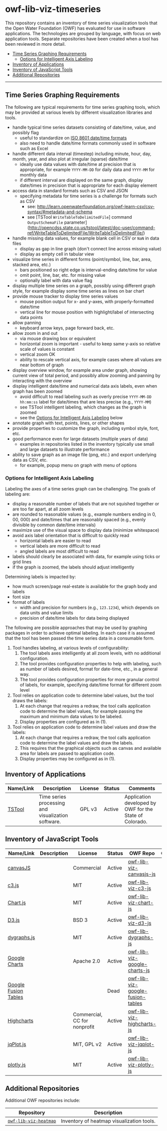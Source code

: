 # owf-lib-viz-timeseries #

This repository contains an inventory of time series visualization tools that
the Open Water Foundation (OWF) has evaluated for use in software applications.
The technologies are grouped by language, with focus on web application tools.
Separate repositories have been created when a tool has been reviewed in more detail.

* [Time Series Graphing Requirements](#time-series-graphing-requirements)
	+ [Options for Intelligent Axis Labeling](#options-for-intelligent-axis-labeling)
* [Inventory of Applications](#inventory-of-applications)
* [Inventory of JavaScript Tools](#inventory-of-javascript-tools)
* [Additional Repositories](#additional-repositories)

---

## Time Series Graphing Requirements ##

The following are typical requirements for time series graphing tools,
which may be provided at various levels by different visualization libraries and tools.

* handle typical time series datasets consisting of date/time, value, and possibly flag
	+ useful to standardize on [ISO 8601 date/time formats](https://en.wikipedia.org/wiki/ISO_8601)
	+ also need to handle date/time formats commonly used in software such as Excel
* handle different data interval (timestep) including minute, hour, day, month, year,
and also plot at irregular (sparse) date/time
	+ ideally use data values with date/time at precision that is appropriate,
	for example `YYYY-MM-DD` for daily data and `YYYY-MM` for monthly data
	+ if different interval are displayed on the same graph,
	display date/times in precision that is appropriate for each display element
* access data in standard formats such as CSV and JSON
	+ specifying metadata for time series is a challenge for formats such as CSV
		- see: http://learn.openwaterfoundation.org/owf-learn-csv/csv-syntax/#metadata-and-schema
		- see [TSTool `WriteTableToDelimitedFile`] command `OutputSchemaFile` parameter](http://opencdss.state.co.us/tstool/latest/doc-user/command-ref/WriteTableToDelimitedFile/WriteTableToDelimitedFile/)
* handle missing data values, for example blank cell in CSV or `NaN` in data files
	+ display as gap in line graph (don't connect line across missing value)
	+ display as empty cell in tabular view
* visualize time series in different forms (point/symbol, line, bar, area, stacked area, etc.)
	+ bars positioned so right edge is interval-ending date/time for value
	+ omit point, line, bar, etc. for missing value
	+ optionally label with data value flag
* display multiple time series on a graph, possibly using different graph style,
for example display some time series as lines on bar chart
* provide mouse tracker to display time series values
	+ mouse position output for x- and y-axes, with properly-formatted date/time
	+ vertical line for mouse position with highlight/label of intersecting data points
* allow panning
	+ keyboard arrow keys, page forward back, etc.
* allow zoom in and out
	+ via mouse drawing box or equivalent
	+ horizontal zoom is important - useful to keep same y-axis so relative scale of values is constant
	+ vertical zoom OK
	+ ability to rescale vertical axis, for example cases where all values are near bottom of graph
* display overview window, for example area under graph, showing current view of total period, and
possibly allow zooming and panning by interacting with the overview
* display intelligent date/time and numerical data axis labels, even when graph has been zoomed
	+ avoid difficult to read labeling such as overly precise `YYYY-MM-DD hh:mm:ss` label for
	date/times that are less precise (e.g., `YYYY-MM`)
	+ see TSTool intelligent labeling, which changes as the graph is zoomed
	+ see the [Options for Intelligent Axis Labeling](#options-for-intelligent-axis-labeling) below
* annotate graph with text, points, lines, or other shapes
* provide properties to customize the graph, including symbol style, font, etc.
* good performance even for large datasets (multiple years of data)
	+ examples in repositories listed in the inventory typically use small and large datasets
	to illustrate performance
* ability to save graph as an image file (png, etc.) and export underlying data as CSV, etc.
	+ for example, popup menu on graph with menu of options

### Options for Intelligent Axis Labeling ###

Labeling the axes of a time series graph can be challenging.
The goals of labeling are:

* display a reasonable number of labels that are not squished together or are too far apart,
at all zoom levels
* are rounded to reasonable values (e.g., example numbers ending in 0, 00, 000)
and date/times that are reasonably spaced (e.g., evenly divisible by common date/time intervals)
* maximize use of the visual space to display data (minimize whitespace)
* avoid axis label orientation that is difficult to quickly read
	* horizontal labels are easier to read
	* vertical labels are more difficult to read
	* angled labels are most difficult to read
* labels should clearly be associated with data, for example using ticks or grid lines
* if the graph is zoomed, the labels should adjust intelligently

Determining labels is impacted by:

* how much screen/page real-estate is available for the graph body and labels
* font size
* format of labels
	+ width and precision for numbers (e.g., `123.1234`), which depends on data units and value limits
	+ precision of date/time labels for data being displayed

The following are possible approaches that may be used by graphing packages in order to achieve optimal labeling.
In each case it is assumed that the tool has been passed the time series data in a consumable form.

1. Tool handles labeling, at various levels of configurability:
	1. The tool labels axes intelligently at all zoom levels, with no additional configuration.
	2. The tool provides configuration properties to help with labeling, such as number of labels desired,
	format for date-time, etc., in a general way.
	3. The tool provides configuration properties for more granular control of labels,
	for example, specifying date/time format for different zoom level
2. Tool relies on application code to determine label values, but the tool draws the labels:
	1. At each change that requires a redraw,
	the tool calls application code to determine the label values,
	for example passing the maximum and minimum data values to be labeled.
	2. Display properties are configured as in (1).
3. Tool relies on application code to determine label values and draw the labels:
	1. At each change that requires a redraw,
	the tool calls application code to determine the label values and draw the labels.
	2. This requires that the graphical objects such as canvas and available area for labels are passed to application code.
	3. Display properties may be configured as in (1).

## Inventory of Applications ##

| **Name/Link** | **Description** | **License** | **Status** | **Comments** |
| -- | -- | -- | -- | -- |
| [TSTool](http://opencdss.state.co.us/opencdss/tstool/) | Time series processing and visualization software. | GPL v3 | Active | Application developed by OWF for the State of Colorado. |

## Inventory of JavaScript Tools ##

| **Name/Link** | **Description** | **License** | **Status** | **OWF Repo** | **Comments** |
| -- | -- | -- | -- | -- | -- |
| [canvasJS](https://canvasjs.com/) | | Commercial | Active | [owf-lib-viz-canvasjs-js](https://github.com/OpenWaterFoundation/owf-lib-viz-canvasjs-js) | |
| [c3.js](https://c3js.org/) | | MIT | Active | [owf-lib-viz-c3-js](https://github.com/OpenWaterFoundation/owf-lib-viz-c3-js) | |
| [Chart.js](https://www.chartjs.org/) | | MIT | Active | [owf-lib-viz-chart-js](https://github.com/OpenWaterFoundation/owf-lib-viz-chart-js) | |
| [D3.js](https://d3js.org/) | | BSD 3 | Active | [owf-lib-viz-d3-js](https://github.com/OpenWaterFoundation/owf-lib-viz-d3-js) | |
| [dygraphs.js](http://dygraphs.com/) | | MIT | Active | [owf-lib-dygraphs-js](https://github.com/OpenWaterFoundation/owf-lib-viz-dygraphs-js) | |
| [Google Charts](https://developers.google.com/chart) | | Apache 2.0 | Active | [owf-lib-viz-google-charts-js](https://github.com/OpenWaterFoundation/owf-lib-viz-google-charts-js) | |
| [Google Fusion Tables](https://en.wikipedia.org/wiki/Google_Fusion_Tables) | | | Dead | [owf-lib-viz-google-fusion-tables](https://github.com/OpenWaterFoundation/owf-lib-viz-google-fusion-tables) | |
| [Highcharts](https://www.highcharts.com/) | | Commercial, CC for nonprofit | Active | [owf-lib-viz-highcharts-js](https://github.com/OpenWaterFoundation/owf-lib-viz-highcharts-js) | |
| [jqPlot.js](http://www.jqplot.com/) | | MIT, GPL v2| Active | [owf-lib-viz-jqplot-js](https://github.com/OpenWaterFoundation/owf-lib-viz-jqplot-js) | |
| [plotly.js](https://plot.ly/javascript/) | | MIT | Active | [owf-lib-viz-plotly-js](https://github.com/OpenWaterFoundation/owf-lib-viz-plotly-js) | |

## Additional Repositories ##

Additional OWF repositories include:

| **Repository** | **Description** |
| -- | -- |
| [`owf-lib-viz-heatmap`](https://github.com/OpenWaterFoundation/owf-lib-viz-heatmap) | Inventory of heatmap visualization tools. |
